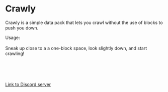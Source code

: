 # Crawly

Crawly is a simple data pack that lets you crawl without the use of blocks to push you down.

Usage:<br></br>
Sneak up close to a a one-block space, look slightly down, and start crawling!

<br></br>
<br></br>
[Link to Discord server](https://discord.gg/jn8d4zb)
